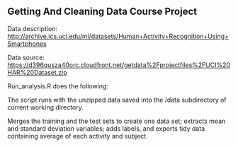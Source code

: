 ## Getting And Cleaning Data Course Project

Data description: http://archive.ics.uci.edu/ml/datasets/Human+Activity+Recognition+Using+Smartphones

Data source: https://d396qusza40orc.cloudfront.net/getdata%2Fprojectfiles%2FUCI%20HAR%20Dataset.zip

Run_analysis.R does the following:

The script runs with the unzipped data saved into the /data subdirectory of current working directory.

Merges the training and the test sets to create one data set; extracts mean and standard deviation variables; adds labels, and exports tidy data containing average of each activity and subject.
